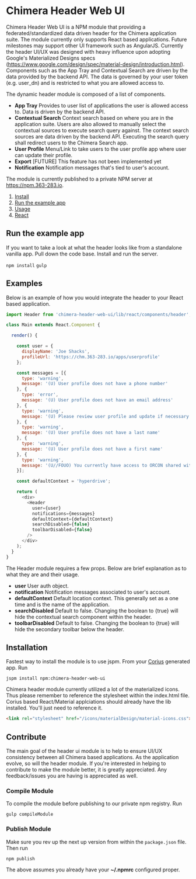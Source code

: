 # Chimera Header Web UI

Chimera Header Web UI is a NPM module that providing a federated/standardized data driven header for the Chimera application suite. The module currently only supports React based applications. Future milestones may support other UI framework such as AngularJS. Currently the header UI/UX was designed with heavy influence upon adopting Google's Materialized Designs specs (https://www.google.com/design/spec/material-design/introduction.html). Components such as the App Tray and Contextual Search are driven by the data provided by the backend API. The data is governed by your user token (e.g. user_dn) and is restricted to what you are allowed access to.

The dynamic header module is composed of a list of components.

* **App Tray** Provides to user list of applications the user is allowed access to. Data is driven by the backend API.
* **Contextual Search** Context search based on where you are in the application suite. Users are also allowed to manually select the contextual sources to execute search query against. The context search sources are data driven by the backend API. Executing the search query shall redirect users to the Chimera Search app.
* **User Profile** Menu/Link to take users to the user profile app where user can update their profile.
* **Export** [FUTURE] This feature has not been implemented yet
* **Notification** Notification messages that's tied to user's account.

The module is currently published to a private NPM server at https://npm.363-283.io.

1. [Install](#install)
1. [Run the example app](#run-the-example-app)
1. [Usage](#usage)
1. [React](#react)


## Run the example app

If you want to take a look at what the header looks like from a standalone vanilla app. Pull down the code base. Install and run the server.

`npm install`
`gulp`

## Examples

Below is an example of how you would integrate the header to your React based application.

```js
import Header from 'chimera-header-web-ui/lib/react/components/header';

class Main extends React.Component {

  render() {

    const user = {
      displayName: 'Joe Shacks',
      profileUrl: 'https://chm.363-283.io/apps/userprofile'
    };

    const messages = [{
      type: 'warning',
      message: '(U) User profile does not have a phone number'
    }, {
      type: 'error',
      message: '(U) User profile does not have an email address'
    }, {
      type: 'warning',
      message: '(U) Please review user profile and update if necessary.'
    }, {
      type: 'warning',
      message: '(U) User profile does not have a last name'
    }, {
      type: 'warning',
      message: '(U) User profile does not have a first name'
    }, {
      type: 'warning',
      message: '(U//FOUO) You currently have access to ORCON shared with DIA. You can update your Mission Needs profile in GIMMEE (https://gimmee.cia.ic.gov).'
    }];

    const defaultContext = 'hyperdrive';

    return (
      <div>
        <Header
          user={user}
          notifications={messages}
          defaultContext={defaultContext}
          searchDisabled={false}
          toolbarDisabled={false}
        />
      </div>
    );
  }
}
```

The Header module requires a few props. Below are brief explanation as to what they are and their usage.

* **user** User auth object.
* **notification** Notification messages associated to user's account.
* **defaultContext** Default location context. This generally set as a one time and is the name of the application.
* **searchDisabled** Default to false. Changing the boolean to {true} will hide the contextual search component within the header.
* **toolbarDisabled** Default to false. Changing the boolean to {true} will hide the secondary toolbar below the header.

## Installation

Fastest way to install the module is to use jspm. From your [Corius](https://gitlab.363-283.io/cte/corius) generated app. Run

`jspm install npm:chimera-header-web-ui`

Chimera header module currently utilized a lot of the materialized icons. Thus please remember to reference the stylesheet within the index.html file. Corius based React/Material applciations should already have the lib installed. You'll just need to reference it.

```html
<link rel="stylesheet" href="/icons/materialDesign/material-icons.css">
```

## Contribute

The main goal of the header ui module is to help to ensure UI/UX consistency between all Chimera based applications. As the application evolve, so will the header module. If you're interested in helping to contribute to make the module better, it is greatly appreciated. Any feedback/issues you are having is appreciated as well.

### Compile Module

To compile the module before publishing to our private npm registry. Run

`gulp compileModule`

### Publish Module

Make sure you rev up the next up version from within the `package.json` file. Then run

`npm publish`

The above assumes you already have your **~/.npmrc** configured proper.
